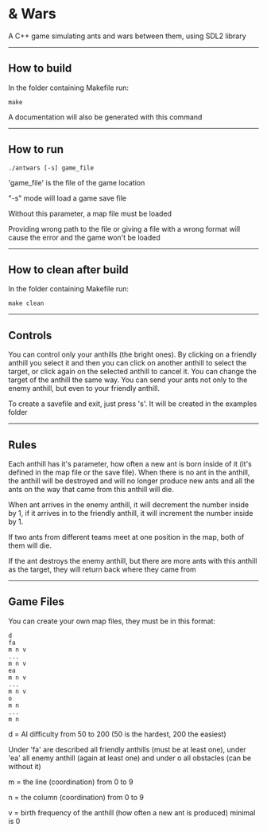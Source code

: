 # & Wars

A C++ game simulating ants and wars between them, using SDL2 library 

---

## How to build

In the folder containing Makefile run:

```
make
```

A documentation will also be generated with this command

---

## How to run

```
./antwars [-s] game_file
```

'game_file' is the file of the game location 

"-s" mode will load a game save file 

Without this parameter, a map file must be loaded

Providing wrong path to the file or giving a file with a wrong format will cause the error and the game won't be loaded

---

## How to clean after build

In the folder containing Makefile run:

```
make clean
```

---

## Controls

You can control only your anthills (the bright ones). By clicking on a friendly anthill you select it and then you can click on another anthill to select the target, or click again on the selected anthill to cancel it. You can change the target of the anthill the same way. You can send your ants not only to the enemy anthill, but even to your friendly anthill.

To create a savefile and exit, just press 's'. It will be created in the examples folder

---

## Rules

Each anthill has it's parameter, how often a new ant is born inside of it (it's defined in the map file or the save file). When there is no ant in the anthill, the anthill will be destroyed and will no longer produce new ants and all the ants on the way that came from this anthill will die.

When ant arrives in the enemy anthill, it will decrement the number inside by 1, if it arrives in to the friendly anthill, it will increment the number inside by 1.

If two ants from different teams meet at one position in the map, both of them will die.

If the ant destroys the enemy anthill, but there are more ants with this anthill as the target, they will return back where they came from

---

## Game Files

You can create your own map files, they must be in this format:

```
d
fa
m n v
...
m n v
ea
m n v
...
m n v
o
m n
...
m n
```

d = AI difficulty from 50 to 200 (50 is the hardest, 200 the easiest) 

Under 'fa' are described all friendly anthills (must be at least one), under 'ea' all enemy anthill (again at least one) and under o all obstacles (can be without it)

m = the line (coordination) from 0 to 9 

n = the column (coordination) from 0 to 9 

v = birth frequency of the anthill (how often a new ant is produced) minimal is 0
